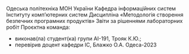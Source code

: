 Одеська політехніка МОН України
Кафедра інформаційних систем Інституту комп’ютерних систем
Дисципліна «Методологія створення безпечних програмних продуктів»
Звіти за рішеннями лабораторних робіт
Проєктна команда:
- виконав(ла) студент(ка) групи AI-191, Трояк К.Ю.;
- перевірив доцент кафедри ІС, Блажко О.А.
Одеса-2023
